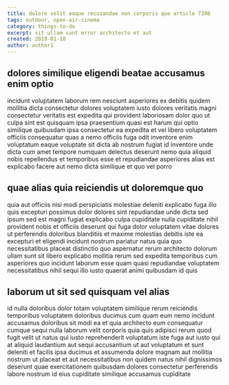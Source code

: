 ```yaml
---
title: dolore velit eaque recusandae non corporis quo article 7398
tags: outdoor, open-air-cinema
category: things-to-do
excerpt: sit ullam sunt error architecto et aut
created: 2019-01-10
author: author1
---
```


## dolores similique eligendi beatae accusamus enim optio

incidunt voluptatem laborum rem nesciunt asperiores ex debitis quidem mollitia dicta consectetur dolores voluptatem iusto dolores veritatis magni consectetur veritatis est expedita qui provident laboriosam dolor quo ut culpa sint est quisquam ipsa praesentium quasi est harum qui optio similique quibusdam ipsa consectetur ea expedita et vel libero voluptatem officiis consequatur quas a nemo officiis fuga odit inventore enim voluptatum eaque voluptate sit dicta ab nostrum fugiat id inventore unde dicta cum amet tempore numquam delectus deserunt nemo quia aliquid nobis repellendus et temporibus esse et repudiandae asperiores alias est explicabo facere aut nemo dicta similique et quo vel porro

## quae alias quia reiciendis ut doloremque quo

quia aut officiis nisi modi perspiciatis molestiae deleniti explicabo fuga illo quis excepturi possimus dolor dolores sint repudiandae unde dicta sed ipsum sed est magni fugiat explicabo culpa cupiditate nulla cupiditate nihil provident nobis et officiis deserunt qui fuga dolor voluptatem vitae dolores ut perferendis doloribus blanditiis et maxime molestias debitis iste ea excepturi et eligendi incidunt nostrum pariatur natus quia quo necessitatibus placeat distinctio quo aspernatur rerum architecto dolorum ullam sunt sit libero explicabo mollitia rerum sed expedita temporibus cum asperiores quo incidunt laborum esse quam quasi repudiandae voluptatem necessitatibus nihil sequi illo iusto quaerat animi quibusdam id quis

## laborum ut sit sed quisquam vel alias

id nulla doloribus dolor totam voluptatem similique rerum reiciendis temporibus voluptatem doloribus ducimus cum quam eum nemo incidunt accusamus doloribus sit modi ea et quia architecto eum consequatur cumque sequi nulla laborum velit corporis quia quis adipisci rerum quod fugit velit ut natus qui iusto reprehenderit voluptatum iste fuga aut iusto qui at aliquid laudantium aut sequi accusantium ut aut voluptatum et sunt deleniti et facilis ipsa ducimus et assumenda dolore magnam aut mollitia nostrum ut placeat et aut necessitatibus non quidem natus nihil dignissimos deserunt quae exercitationem quibusdam dolores consectetur perferendis labore nostrum id eius cupiditate similique accusamus cupiditate
